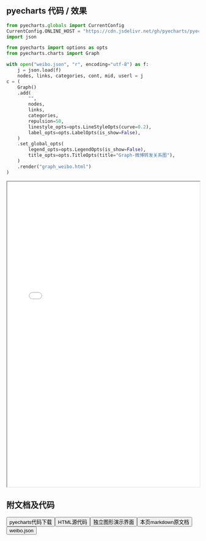 
## pyecharts 代码 / 效果

```python
from pyecharts.globals import CurrentConfig
CurrentConfig.ONLINE_HOST = "https://cdn.jsdelivr.net/gh/pyecharts/pyecharts-assets@latest/assets/"
import json

from pyecharts import options as opts
from pyecharts.charts import Graph

with open("weibo.json", "r", encoding="utf-8") as f:
    j = json.load(f)
    nodes, links, categories, cont, mid, userl = j
c = (
    Graph()
    .add(
        "",
        nodes,
        links,
        categories,
        repulsion=50,
        linestyle_opts=opts.LineStyleOpts(curve=0.2),
        label_opts=opts.LabelOpts(is_show=False),
    )
    .set_global_opts(
        legend_opts=opts.LegendOpts(is_show=False),
        title_opts=opts.TitleOpts(title="Graph-微博转发关系图"),
    )
    .render("graph_weibo.html")
)
```

<iframe width="100%" height="800px" src="/pyecharts/Graph/graph_weibo.html"></iframe>

## 附文档及代码

<a href="https://cdn.jsdelivr.net/gh/wfy-belief/python/docs/pyecharts/Graph/graph_weibo.py"><button class="mybutton">pyecharts代码下载</button></a><a href="https://cdn.jsdelivr.net/gh/wfy-belief/python/docs/pyecharts/Graph/graph_weibo.html"><button class="mybutton">HTML源代码</button></a><a href="https://python.wfyblog.cn/pyecharts/Graph/graph_weibo.html"><button class="mybutton">独立图形演示界面</button></a><a href="https://cdn.jsdelivr.net/gh/wfy-belief/python/docs/pyecharts/Graph/graph_weibo.md"><button class="mybutton">本页markdown原文档</button></a><a href="https://cdn.jsdelivr.net/gh/wfy-belief/python/docs/pyecharts/Graph/weibo.json"><button class="mybutton">weibo.json</button></a>